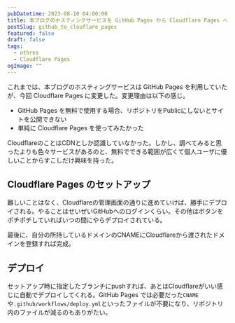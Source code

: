 ```yaml
---
pubDatetime: 2023-08-10 04:00:00
title: 本ブログのホスティングサービスを GitHub Pages から Cloudflare Pages へ変更
postSlug: github_to_clouflare_pages
featured: false
draft: false
tags:
  - othres
  - Cloudflare Pages
ogImage: ""
---
```


これまでは、本ブログのホスティングサービスは GitHub Pages を利用していたが、今回 Cloudflare Pages に変更した。変更理由は以下の感じ。

- GitHub Pages を無料で使用する場合、リポジトリをPublicにしないとサイトを公開できない
- 単純に Cloudflare Pages を使ってみたかった

CloudflareのことはCDNとしか認識していなかった。しかし、調べてみると思ったよりも色々サービスがあるのと、無料でできる範囲が広くて個人ユーザに優しいことからすこしだけ興味を持った。

## Cloudflare Pages のセットアップ

難しいことはなく、Cloudflareの管理画面の通りに進めていけば、勝手にデプロイされる。やることはせいぜいGitHubへのログインくらい。その他はボタンをポチポチしていればいつの間にやらデプロイされている。

最後に、自分の所持しているドメインのCNAMEにCloudflareから渡されたドメインを登録すれば完成。

## デプロイ

セットアップ時に指定したブランチにpushすれば、あとはCloudflareがいい感じに自動でデプロイしてくれる。GitHub Pages では必要だった`CNAME`や`.github/workflows/deploy.yml`といったファイルが不要になり、リポジトリ内のファイルが減るのもありがたい。